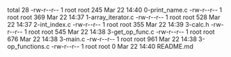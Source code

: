 total 28
-rw-r--r-- 1 root root 245 Mar 22 14:40 0-print_name.c
-rw-r--r-- 1 root root 369 Mar 22 14:37 1-array_iterator.c
-rw-r--r-- 1 root root 528 Mar 22 14:37 2-int_index.c
-rw-r--r-- 1 root root 355 Mar 22 14:39 3-calc.h
-rw-r--r-- 1 root root 545 Mar 22 14:38 3-get_op_func.c
-rw-r--r-- 1 root root 676 Mar 22 14:38 3-main.c
-rw-r--r-- 1 root root 961 Mar 22 14:38 3-op_functions.c
-rw-r--r-- 1 root root   0 Mar 22 14:40 README.md
